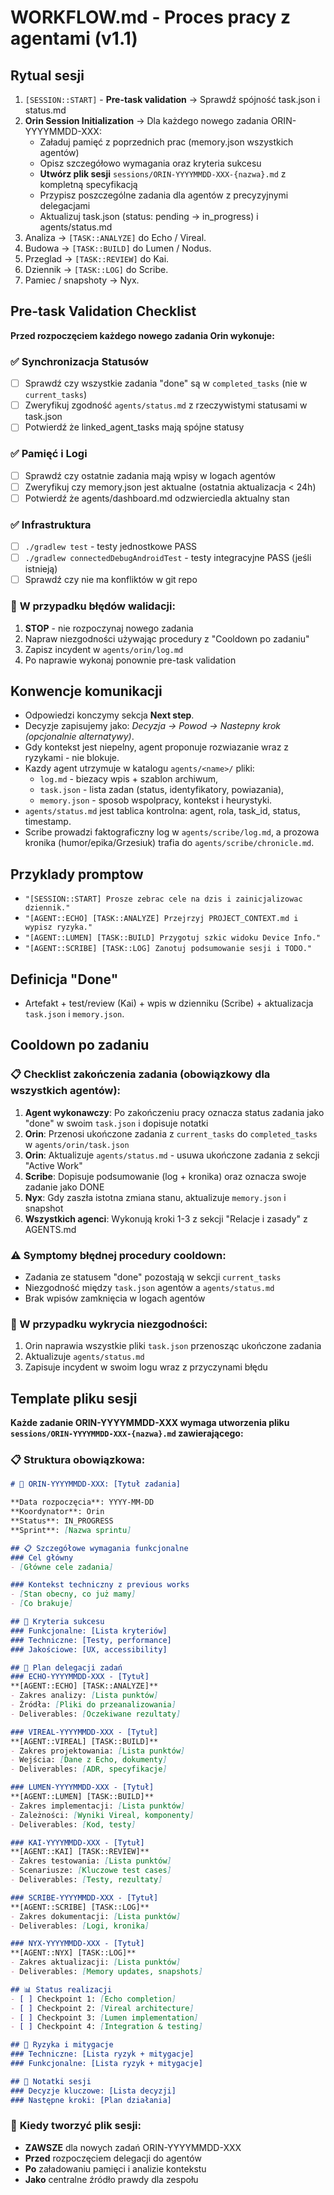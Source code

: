 ﻿# WORKFLOW.md - Proces pracy z agentami (v1.1)

## Rytual sesji
1. `[SESSION::START]` - **Pre-task validation** → Sprawdź spójność task.json i status.md
2. **Orin Session Initialization** → Dla każdego nowego zadania ORIN-YYYYMMDD-XXX:
   - Załaduj pamięć z poprzednich prac (memory.json wszystkich agentów)
   - Opisz szczegółowo wymagania oraz kryteria sukcesu  
   - **Utwórz plik sesji** `sessions/ORIN-YYYYMMDD-XXX-{nazwa}.md` z kompletną specyfikacją
   - Przypisz poszczególne zadania dla agentów z precyzyjnymi delegacjami
   - Aktualizuj task.json (status: pending → in_progress) i agents/status.md
3. Analiza -> `[TASK::ANALYZE]` do Echo / Vireal.
4. Budowa -> `[TASK::BUILD]` do Lumen / Nodus.
5. Przeglad -> `[TASK::REVIEW]` do Kai.
6. Dziennik -> `[TASK::LOG]` do Scribe.
7. Pamiec / snapshoty -> Nyx.

## Pre-task Validation Checklist
**Przed rozpoczęciem każdego nowego zadania Orin wykonuje:**

### ✅ **Synchronizacja Statusów**
- [ ] Sprawdź czy wszystkie zadania "done" są w `completed_tasks` (nie w `current_tasks`)
- [ ] Zweryfikuj zgodność `agents/status.md` z rzeczywistymi statusami w task.json
- [ ] Potwierdź że linked_agent_tasks mają spójne statusy

### ✅ **Pamięć i Logi**
- [ ] Sprawdź czy ostatnie zadania mają wpisy w logach agentów
- [ ] Zweryfikuj czy memory.json jest aktualne (ostatnia aktualizacja < 24h)
- [ ] Potwierdź że agents/dashboard.md odzwierciedla aktualny stan

### ✅ **Infrastruktura**
- [ ] `./gradlew test` - testy jednostkowe PASS
- [ ] `./gradlew connectedDebugAndroidTest` - testy integracyjne PASS (jeśli istnieją)
- [ ] Sprawdź czy nie ma konfliktów w git repo

### 🚨 **W przypadku błędów walidacji:**
1. **STOP** - nie rozpoczynaj nowego zadania
2. Napraw niezgodności używając procedury z "Cooldown po zadaniu"
3. Zapisz incydent w `agents/orin/log.md`
4. Po naprawie wykonaj ponownie pre-task validation

## Konwencje komunikacji
- Odpowiedzi konczymy sekcja **Next step**.
- Decyzje zapisujemy jako: *Decyzja -> Powod -> Nastepny krok (opcjonalnie alternatywy)*.
- Gdy kontekst jest niepelny, agent proponuje rozwiazanie wraz z ryzykami - nie blokuje.
- Kazdy agent utrzymuje w katalogu `agents/<name>/` pliki:
  - `log.md` - biezacy wpis + szablon archiwum,
  - `task.json` - lista zadan (status, identyfikatory, powiazania),
  - `memory.json` - sposob wspolpracy, kontekst i heurystyki.
- `agents/status.md` jest tablica kontrolna: agent, rola, task_id, status, timestamp.
- Scribe prowadzi faktograficzny log w `agents/scribe/log.md`, a prozowa kronika (humor/epika/Grzesiuk) trafia do `agents/scribe/chronicle.md`.

## Przyklady promptow
- `"[SESSION::START] Prosze zebrac cele na dzis i zainicjalizowac dziennik."`
- `"[AGENT::ECHO] [TASK::ANALYZE] Przejrzyj PROJECT_CONTEXT.md i wypisz ryzyka."`
- `"[AGENT::LUMEN] [TASK::BUILD] Przygotuj szkic widoku Device Info."`
- `"[AGENT::SCRIBE] [TASK::LOG] Zanotuj podsumowanie sesji i TODO."`

## Definicja "Done"
- Artefakt + test/review (Kai) + wpis w dzienniku (Scribe) + aktualizacja `task.json` i `memory.json`.

## Cooldown po zadaniu
### 📋 Checklist zakończenia zadania (obowiązkowy dla wszystkich agentów):
1. **Agent wykonawczy**: Po zakończeniu pracy oznacza status zadania jako "done" w swoim `task.json` i dopisuje notatki
2. **Orin**: Przenosi ukończone zadania z `current_tasks` do `completed_tasks` w `agents/orin/task.json`
3. **Orin**: Aktualizuje `agents/status.md` - usuwa ukończone zadania z sekcji "Active Work"
4. **Scribe**: Dopisuje podsumowanie (log + kronika) oraz oznacza swoje zadanie jako DONE
5. **Nyx**: Gdy zaszła istotna zmiana stanu, aktualizuje `memory.json` i snapshot
6. **Wszystkich agenci**: Wykonują kroki 1-3 z sekcji "Relacje i zasady" z AGENTS.md

### ⚠️ Symptomy błędnej procedury cooldown:
- Zadania ze statusem "done" pozostają w sekcji `current_tasks`
- Niezgodność między `task.json` agentów a `agents/status.md`
- Brak wpisów zamknięcia w logach agentów

### 🔄 W przypadku wykrycia niezgodności:
1. Orin naprawia wszystkie pliki `task.json` przenosząc ukończone zadania
2. Aktualizuje `agents/status.md` 
3. Zapisuje incydent w swoim logu wraz z przyczynami błędu

## Template pliku sesji
**Każde zadanie ORIN-YYYYMMDD-XXX wymaga utworzenia pliku `sessions/ORIN-YYYYMMDD-XXX-{nazwa}.md` zawierającego:**

### 📋 **Struktura obowiązkowa:**
```markdown
# 🎯 ORIN-YYYYMMDD-XXX: [Tytuł zadania]

**Data rozpoczęcia**: YYYY-MM-DD  
**Koordynator**: Orin  
**Status**: IN_PROGRESS  
**Sprint**: [Nazwa sprintu]  

## 📋 Szczegółowe wymagania funkcjonalne
### Cel główny
- [Główne cele zadania]

### Kontekst techniczny z previous works
- [Stan obecny, co już mamy]
- [Co brakuje]

## 🎯 Kryteria sukcesu
### Funkcjonalne: [Lista kryteriów]
### Techniczne: [Testy, performance]  
### Jakościowe: [UX, accessibility]

## 🎯 Plan delegacji zadań
### ECHO-YYYYMMDD-XXX - [Tytuł]
**[AGENT::ECHO] [TASK::ANALYZE]**
- Zakres analizy: [Lista punktów]
- Źródła: [Pliki do przeanalizowania]
- Deliverables: [Oczekiwane rezultaty]

### VIREAL-YYYYMMDD-XXX - [Tytuł]  
**[AGENT::VIREAL] [TASK::BUILD]**
- Zakres projektowania: [Lista punktów]
- Wejścia: [Dane z Echo, dokumenty]
- Deliverables: [ADR, specyfikacje]

### LUMEN-YYYYMMDD-XXX - [Tytuł]
**[AGENT::LUMEN] [TASK::BUILD]**
- Zakres implementacji: [Lista punktów] 
- Zależności: [Wyniki Vireal, komponenty]
- Deliverables: [Kod, testy]

### KAI-YYYYMMDD-XXX - [Tytuł]
**[AGENT::KAI] [TASK::REVIEW]**
- Zakres testowania: [Lista punktów]
- Scenariusze: [Kluczowe test cases]
- Deliverables: [Testy, rezultaty]

### SCRIBE-YYYYMMDD-XXX - [Tytuł]
**[AGENT::SCRIBE] [TASK::LOG]**
- Zakres dokumentacji: [Lista punktów]
- Deliverables: [Logi, kronika]

### NYX-YYYYMMDD-XXX - [Tytuł]
**[AGENT::NYX] [TASK::LOG]**
- Zakres aktualizacji: [Lista punktów]
- Deliverables: [Memory updates, snapshots]

## 📊 Status realizacji
- [ ] Checkpoint 1: [Echo completion]
- [ ] Checkpoint 2: [Vireal architecture]
- [ ] Checkpoint 3: [Lumen implementation]
- [ ] Checkpoint 4: [Integration & testing]

## 🚨 Ryzyka i mitygacje
### Techniczne: [Lista ryzyk + mitygacje]
### Funkcjonalne: [Lista ryzyk + mitygacje]

## 📝 Notatki sesji
### Decyzje kluczowe: [Lista decyzji]
### Następne kroki: [Plan działania]
```

### 🎯 **Kiedy tworzyć plik sesji:**
- **ZAWSZE** dla nowych zadań ORIN-YYYYMMDD-XXX
- **Przed** rozpoczęciem delegacji do agentów  
- **Po** załadowaniu pamięci i analizie kontekstu
- **Jako** centralne źródło prawdy dla zespołu

